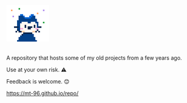 <div <center>
<img src="CydiaIcon.png" alt="MT-96's Cydia Repo">
</center>
<br> <br>
  
A repository that hosts some of my old projects from a few years ago.

Use at your own risk. ⚠️

Feedback is welcome. 😊

https://mt-96.github.io/repo/


